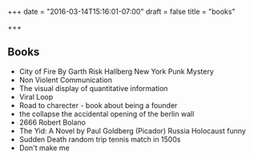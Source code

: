 +++
date = "2016-03-14T15:16:01-07:00"
draft = false
title = "books"

+++

Books
-----
* City of Fire By Garth Risk Hallberg New York Punk Mystery
* Non Violent Communication
* The visual display of quantitative information
* Viral Loop
* Road to charecter - book about being a founder
* the collapse the accidental opening of the berlin wall
* 2666 Robert Bolano
* The Yid: A Novel by Paul Goldberg (Picador) Russia Holocaust funny
* Sudden Death random trip tennis match in 1500s
* Don't make me

